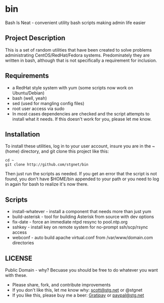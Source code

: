 bin
===

Bash Is Neat - convenient utility bash scripts making admin life easier

Project Description
-------------------

This is a set of random utilities that have been created to solve problems
administrating CentOS/RedHat/Fedora systems.  Predominately they are written
in bash, although that is not specifically a requirement for inclusion.

Requirements
------------

* a RedHat style system with yum (some scripts now work on Ubuntu/Debian) 
* bash (well, yeah)
* sed (used for mangling config files)
* root user access via sudo
* In most cases dependencies are checked and the script attempts to install
  what it needs.  If this doesn't work for you, please let me know.

Installation
------------

To install these utilities, log in to your user account, insure you are
in the ~ (home) directory, and git clone this project like this:

	cd ~
	git clone http://github.com/stgnet/bin

Then just run the scripts as needed.  If you get an error that the script
is not found, you don't have $HOME/bin appended to your path or you need
to log in again for bash to realize it's now there.

Scripts
-------

* install-whatever - install a component that needs more than just yum
* build-asterisk - tool for building Asterisk from source with dev options
* fix-date - force an immediate ntpd resync to pool.ntp.org
* sshkey - install key on remote system for no-prompt ssh/scp/rsync access
* webconf - auto build apache virtual.conf from /var/www/domain.com directories

LICENSE
-------

Public Domain - why? Becuase you should be free to do whatever you want with these.

* Please share, fork, and contribute improvements
* If you don't like this, let me know why: scott@stg.net or @stgnet
* If you like this, please buy me a beer: [Gratipay](https://gratipay.com/~stgnet/) or paypal@stg.net

